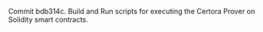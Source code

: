 Commit bdb314c.                    Build and Run scripts for executing the Certora Prover on Solidity smart contracts.
